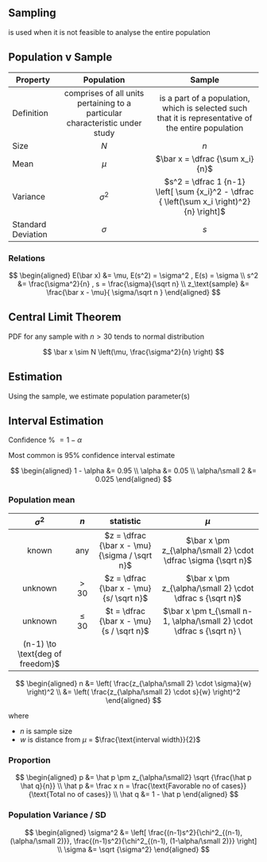 ## Sampling

is used when it is not feasible to analyse the entire population

## Population v Sample

| Property           |                          Population                          |                            Sample                            |
| ------------------ | :----------------------------------------------------------: | :----------------------------------------------------------: |
| Definition         | comprises of all units pertaining to a particular characteristic under study | is a part of a population, which is selected such that it is representative of the entire population |
| Size               |                             $N$                              |                             $n$                              |
| Mean               |                            $\mu$                             |               $\bar x = \dfrac {\sum x_i}{n}$                |
| Variance           |                          $\sigma^2$                          | $s^2 = \dfrac 1 {n-1} \left[ \sum {x_i}^2 - \dfrac { \left(\sum x_i \right)^2}{n} \right]$ |
| Standard Deviation |                           $\sigma$                           |                             $s$                              |

### Relations

$$
\begin{aligned}
E(\bar x) &= \mu, E(s^2) = \sigma^2 , E(s) = \sigma \\
s^2 &= \frac{\sigma^2}{n} , s = \frac{\sigma}{\sqrt n} \\
z_\text{sample} &= \frac{\bar x - \mu}{ \sigma/\sqrt n }
\end{aligned}
$$

## Central Limit Theorem

PDF for any sample with $n>30$ tends to normal distribution

$$
\bar x \sim N \left(\mu, \frac{\sigma^2}{n} \right)
$$

## Estimation

Using the sample, we estimate population parameter(s)

## Interval Estimation

Confidence % $= 1- \alpha$

Most common is $95\%$ confidence interval estimate

$$
\begin{aligned}
1 - \alpha &= 0.95 \\
\alpha &= 0.05 \\
\alpha/\small 2 &= 0.025
\end{aligned}
$$

### Population mean

| $\sigma^2$ | $n$   | statistic | $\mu$ |
| :-------------------------------: | :---: | :-------------------------------: | :------: |
| known | any   | $z = \dfrac {\bar x - \mu}{\sigma / \sqrt n}$ | $\bar x \pm z_{\alpha/\small 2} \cdot \dfrac \sigma {\sqrt n}$ |
| unknown | $>30$ | $z = \dfrac {\bar x - \mu}{s/ \sqrt n}$ | $\bar x \pm z_{\alpha/\small 2} \cdot \dfrac s {\sqrt n}$ |
| unknown | $\le 30$ | $t = \dfrac {\bar x - \mu}{s / \sqrt n}$ | $\bar x \pm t_{\small n-1, \alpha/\small 2} \cdot \dfrac s {\sqrt n} \\
 (n-1) \to \text{deg of freedom}$ |

$$
\begin{aligned}
n &= \left( \frac{z_{\alpha/\small 2} \cdot \sigma}{w} \right)^2 \\
&= \left( \frac{z_{\alpha/\small 2} \cdot s}{w} \right)^2
\end{aligned}
$$

where

- $n$ is sample size
- $w$ is distance from $\mu$ = $\frac{\text{interval width}}{2}$

### Proportion

$$
\begin{aligned}
p &= \hat p \pm z_{\alpha/\small2} \sqrt {\frac{\hat p \hat q}{n}} \\
\hat p &= \frac x n = \frac{\text{Favorable no of cases}}{\text{Total no of cases}} \\
\hat q &= 1 - \hat p
\end{aligned}
$$

### Population Variance / SD

$$
\begin{aligned}
\sigma^2 &= \left[
\frac{(n-1)s^2}{\chi^2_{(n-1), (\alpha/\small 2)}},
\frac{(n-1)s^2}{\chi^2_{(n-1), (1-\alpha/\small 2)}}
\right] \\
\sigma &= \sqrt {\sigma^2}
\end{aligned}
$$

